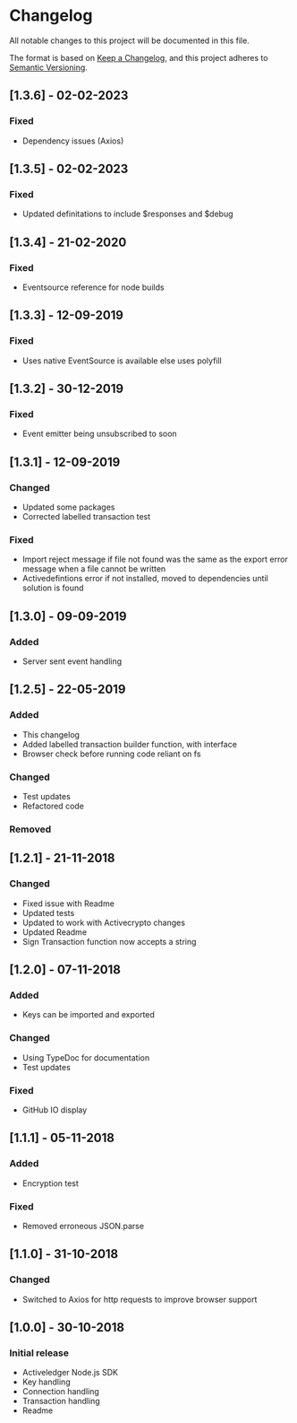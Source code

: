 # Changelog

All notable changes to this project will be documented in this file.

The format is based on [Keep a Changelog](https://keepachangelog.com/en/1.0.0/),
and this project adheres to [Semantic Versioning](https://semver.org/spec/v2.0.0.html).

## [1.3.6] - 02-02-2023

### Fixed

- Dependency issues (Axios)


## [1.3.5] - 02-02-2023

### Fixed

- Updated definitations to include $responses and $debug

## [1.3.4] - 21-02-2020

### Fixed

- Eventsource reference for node builds

## [1.3.3] - 12-09-2019

### Fixed

- Uses native EventSource is available else uses polyfill

## [1.3.2] - 30-12-2019

### Fixed

- Event emitter being unsubscribed to soon

## [1.3.1] - 12-09-2019

### Changed

- Updated some packages
- Corrected labelled transaction test

### Fixed

- Import reject message if file not found was the same as the export error message when a file cannot be written
- Activedefintions error if not installed, moved to dependencies until solution is found

## [1.3.0] - 09-09-2019

### Added

- Server sent event handling

## [1.2.5] - 22-05-2019

### Added

- This changelog
- Added labelled transaction builder function, with interface
- Browser check before running code reliant on fs

### Changed

- Test updates
- Refactored code

### Removed

## [1.2.1] - 21-11-2018

### Changed

- Fixed issue with Readme
- Updated tests
- Updated to work with Activecrypto changes
- Updated Readme
- Sign Transaction function now accepts a string

## [1.2.0] - 07-11-2018

### Added

- Keys can be imported and exported

### Changed

- Using TypeDoc for documentation
- Test updates

### Fixed

- GitHub IO display

## [1.1.1] - 05-11-2018

### Added

- Encryption test

### Fixed

- Removed erroneous JSON.parse

## [1.1.0] - 31-10-2018

### Changed

- Switched to Axios for http requests to improve browser support

## [1.0.0] - 30-10-2018

### Initial release

- Activeledger Node.js SDK
- Key handling
- Connection handling
- Transaction handling
- Readme
